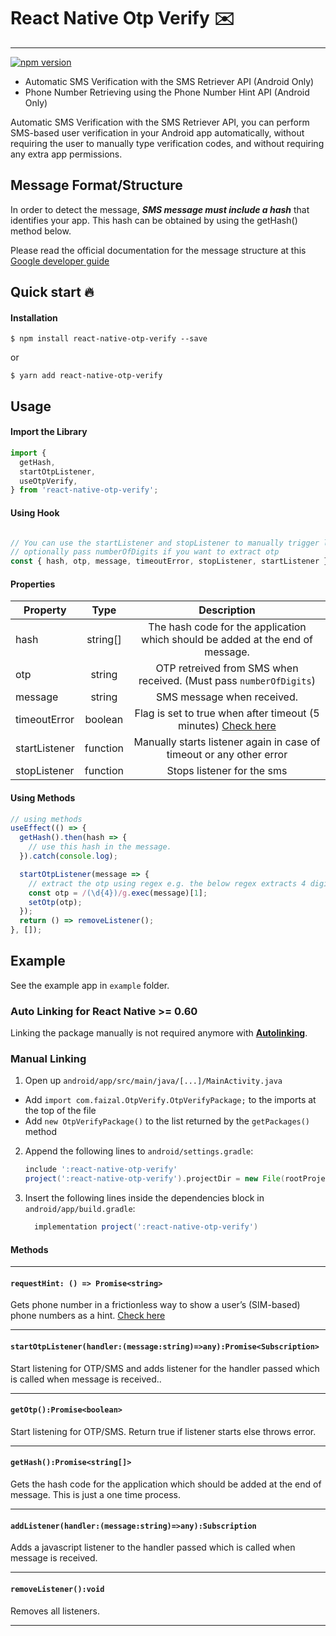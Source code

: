 # React Native Otp Verify ✉️

___
[![npm version](https://badge.fury.io/js/react-native-otp-verify.svg)](https://badge.fury.io/js/react-native-otp-verify)

- Automatic SMS Verification with the SMS Retriever API (Android Only)
- Phone Number Retrieving using the Phone Number Hint API (Android Only)

Automatic SMS Verification with the SMS Retriever API, you can perform SMS-based user verification in your Android app automatically, without requiring the user to manually type verification codes, and without requiring any extra app permissions.

## Message Format/Structure
In order to detect the message, **_SMS message must include a hash_** that identifies your app. This hash can be obtained by using the getHash() method below.

Please read the official documentation for the message structure at this
[Google developer guide](https://developers.google.com/identity/sms-retriever/verify)

## Quick start 🔥
#### Installation
`$ npm install react-native-otp-verify --save`

or

`$ yarn add react-native-otp-verify`


## Usage

#### Import the Library
```javascript
import {
  getHash,
  startOtpListener,
  useOtpVerify,
} from 'react-native-otp-verify';
```

#### Using Hook
```javascript

// You can use the startListener and stopListener to manually trigger listeners again.
// optionally pass numberOfDigits if you want to extract otp
const { hash, otp, message, timeoutError, stopListener, startListener } = useOtpVerify({numberOfDigits: 4});
```
#### Properties
| Property        |  Type  |  Description  |
| ------------- |:-------------:|:-------------:|
| hash      | string[] | The hash code for the application which should be added at the end of message.|
| otp     | string | OTP retreived from SMS when received. (Must pass `numberOfDigits`)       |
| message     | string |  SMS message when received.    |
| timeoutError | boolean | Flag is set to true when after timeout (5 minutes) [Check here](https://developers.google.com/identity/sms-retriever/request#2_start_the_sms_retriever)  |
| startListener | function | Manually starts listener again in case of timeout or any other error      |
| stopListener | function | Stops listener for the sms      |

#### Using Methods
```javascript
// using methods
useEffect(() => {
  getHash().then(hash => {
    // use this hash in the message.
  }).catch(console.log);

  startOtpListener(message => {
    // extract the otp using regex e.g. the below regex extracts 4 digit otp from message
    const otp = /(\d{4})/g.exec(message)[1];
    setOtp(otp);
  });
  return () => removeListener();
}, []);
```
## Example
See the example app in `example` folder.
### Auto Linking for React Native >= 0.60

Linking the package manually is not required anymore with [**Autolinking**](https://github.com/react-native-community/cli/blob/master/docs/autolinking.md).

### Manual Linking

1. Open up `android/app/src/main/java/[...]/MainActivity.java`
- Add `import com.faizal.OtpVerify.OtpVerifyPackage;` to the imports at the top of the file
- Add `new OtpVerifyPackage()` to the list returned by the `getPackages()` method
2. Append the following lines to `android/settings.gradle`:
   ```gradle
   include ':react-native-otp-verify'
   project(':react-native-otp-verify').projectDir = new File(rootProject.projectDir, 	'../node_modules/react-native-otp-verify/android')
   ```
3. Insert the following lines inside the dependencies block in `android/app/build.gradle`:
   ```gradle
     implementation project(':react-native-otp-verify')
   ```

#### Methods
---
#### `requestHint: () => Promise<string>`

Gets phone number in a frictionless way to show a user’s (SIM-based) phone numbers as a hint. [Check here](https://developers.google.com/identity/phone-number-hint/android#request-phone-number-hint)

---
#### `startOtpListener(handler:(message:string)=>any):Promise<Subscription>`

Start listening for OTP/SMS and adds listener for the handler passed which is called when message is received..

---
#### `getOtp():Promise<boolean>`

Start listening for OTP/SMS. Return true if listener starts else throws error.

---
#### `getHash():Promise<string[]>`

Gets the hash code for the application which should be added at the end of message.
This is just a one time process.

---
#### `addListener(handler:(message:string)=>any):Subscription`

Adds a javascript listener to the handler passed which is called when message is received.

---
#### `removeListener():void`

Removes all listeners.

---
